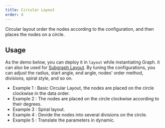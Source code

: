 ```yaml
---
title: Circular Layout
order: 4
---
```


Circular layout order the nodes according to the configuration, and then places the nodes on a circle.

## Usage

As the demo below, you can deploy it in `layout` while instantiating Graph. it can also be used for [Subgraph Layout](https://www.yuque.com/antv/g6/qopkkg#eYZc6). By tuning the configurations, you can adjust the radius, start angle, end angle, nodes' order method, divisions, spiral style, and so on.

- Example 1 : Basic Circular Layout, the nodes are placed on the circle clockwise in the data order.
- Example 2 : The nodes are placed on the circle clockwise according to their degrees.
- Example 3 : Spiral layout.
- Example 4 : Devide the nodes into several divisions on the circle.
- Example 5 : Translate the parameters in dynamic.

